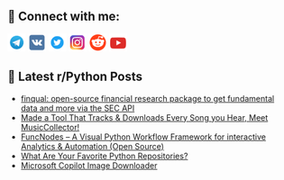 ## 🔎 Connect with me:
[<img src="https://github.com/bullbesh/bullbesh/blob/main/images/Telegram.png" width="32" height="32" />](https://t.me/bullbesh)
[<img src="https://github.com/bullbesh/bullbesh/blob/main/images/VK.png" width="32" height="32" />](https://vk.com/bullbesh)
[<img src="https://github.com/bullbesh/bullbesh/blob/main/images/Twitter.png" width="32" height="32" />](https://twitter.com/bullbesh1)
[<img src="https://github.com/bullbesh/bullbesh/blob/main/images/Instagram.png" width="32" height="32" />](https://www.instagram.com/bullbesh)
[<img src="https://github.com/bullbesh/bullbesh/blob/main/images/Reddit.png" width="32" height="32" />](https://www.reddit.com/user/bullbesh)
[<img src="https://github.com/bullbesh/bullbesh/blob/main/images/YouTube.png" width="32" height="32" />](https://www.youtube.com/channel/UCtfjRs6uzgq5mfm8S06WTcg)

## 📕 Latest r/Python Posts
<!-- BLOG-POST-LIST:START -->
- [finqual: open-source financial research package to get fundamental data and more via the SEC API](https://www.reddit.com/r/Python/comments/1j2s1er/finqual_opensource_financial_research_package_to/)
- [Made a Tool That Tracks &amp; Downloads Every Song you Hear, Meet MusicCollector!](https://www.reddit.com/r/Python/comments/1j2rcix/made_a_tool_that_tracks_downloads_every_song_you/)
- [FuncNodes – A Visual Python Workflow Framework for interactive Analytics &amp; Automation &lpar;Open Source&rpar;](https://www.reddit.com/r/Python/comments/1j2mug8/funcnodes_a_visual_python_workflow_framework_for/)
- [What Are Your Favorite Python Repositories?](https://www.reddit.com/r/Python/comments/1j2ev5f/what_are_your_favorite_python_repositories/)
- [Microsoft Copilot Image Downloader](https://www.reddit.com/r/Python/comments/1j2a8pq/microsoft_copilot_image_downloader/)
<!-- BLOG-POST-LIST:END -->
